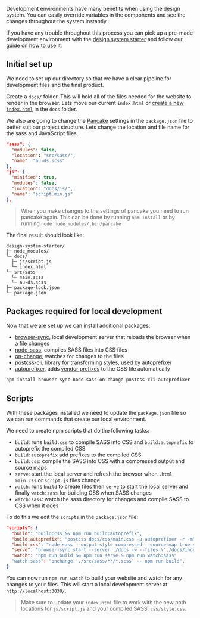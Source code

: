 Development environments have many benefits when using the design system. You can easily override variables in the components and see the changes throughout the system instantly.

If you have any trouble throughout this process you can pick up a pre-made development environment with the [design system starter](https://github.com/govau/design-system-starter) and follow our [guide on how to use it](/get-started/starter-kit).

## Initial set up

We need to set up our directory so that we have a clear pipeline for development files and the final product.

Create a `docs/` folder. This will hold all of the files needed for the website to render in the browser. Lets move our current `index.html` or [create a new `index.html`](/get-started/npm-install/#4-create-a-page) in the `docs` folder.

We also are going to change the [Pancake](https://github.com/govau/pancake) settings in the `package.json` file to better suit our project structure. Lets change the location and file name for the sass and JavaScript files.
```json
"sass": {
  "modules": false,
  "location": "src/sass/",
  "name": "au-ds.scss"
},
"js": {
  "minified": true,
  "modules": false,
  "location": "docs/js/",
  "name": "script.min.js"
},
```

> When you make changes to the settings of pancake you need to run pancake again. This can be done by running `npm install` or by running `node node_modules/.bin/pancake`

The final result should look like:
```nocopy
design-system-starter/
├─ node_modules/
└─ docs/
  ├─ js/script.js
  └─ index.html
└─ src/sass
  └─ main.scss
  └─ au-ds.scss
├─ package-lock.json
└─ package.json
```


## Packages required for local development

Now that we are set up we can install additional packages:
- [browser-sync](https://www.npmjs.com/package/browser-sync), local development server that reloads the browser when a file changes
- [node-sass](https://www.npmjs.com/package/node-sass), compiles SASS files into CSS files
- [on-change](https://www.npmjs.com/package/onchange), watches for changes to the files
- [postcss-cli](https://www.npmjs.com/package/postcss-cli), library for transforming styles, used by autoprefixer
- [autoprefixer](https://www.npmjs.com/package/autoprefixer), adds [vendor prefixes](https://developer.mozilla.org/en-US/docs/Glossary/Vendor_Prefix) to the CSS file automatically

```bash
npm install browser-sync node-sass on-change postcss-cli autoprefixer
```

## Scripts

With these packages installed we need to update the `package.json` file so we can run commands that create our local environment.

We need to create npm scripts that do the following tasks:
- `build`: runs `build:css` to compile SASS into CSS and `build:autoprefix` to autoprefix the compiled CSS
- `build:autoprefix` add prefixes to the compiled CSS
- `build:css`: compile the SASS into CSS with a compressed output and source maps
- `serve`: start the local server and refresh the browser when `.html`, `main.css` or `script.js` files change
- `watch`: runs `build` to create files then `serve` to start the local server and finally `watch:sass` for building CSS when SASS changes
- `watch:sass`: watch the sass directory for changes and compile SASS to CSS when it does

To do this we edit the `scripts` in the `package.json` file:
```json
"scripts": {
  "build": "build:css && npm run build:autoprefix",
  "build:autoprefix": "postcss docs/css/main.css -u autoprefixer -r -m",
  "build:css": "node-sass --output-style compressed --source-map true src/sass/main.scss docs/css/main.css",
  "serve": "browser-sync start --server ./docs -w --files \"./docs/index.html\" \"./docs/css/main.css\" \"./docs/js/script.js\"",
  "watch": "npm run build && npm run serve & npm run watch:sass"
  "watch:sass": "onchange './src/sass/**/*.scss' -- npm run build",
}
```

You can now run `npm run watch` to build your website and watch for any changes to your files. This will start a local development server at `http://localhost:3030/`.


> Make sure to update your `index.html` file to work with the new path locations for `js/script.js` and your compiled SASS, `css/style.css`.

